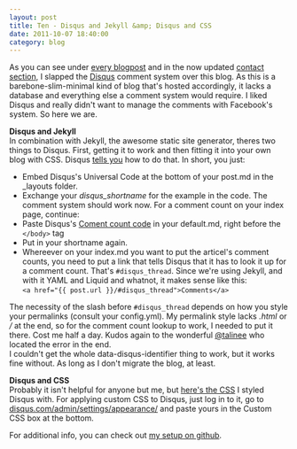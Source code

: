 ```yaml
---
layout: post
title: Ten - Disqus and Jekyll &amp; Disqus and CSS
date: 2011-10-07 18:40:00
category: blog
---
```

As you can see under [every blogpost](http://blog.timmschoof.com/archives/) and in the now updated [contact section](http://blog.timmschoof.com/contact/), I slapped the [Disqus](http://disqus.com/) comment system over this blog. As this is a barebone-slim-minimal kind of blog that's hosted accordingly, it lacks a database and everything else a comment system would require. I liked Disqus and really didn't want to manage the comments with Facebook's system. So here we are. 

**Disqus and Jekyll**  
In combination with Jekyll, the awesome static site generator, theres two things to Disqus. First, getting it to work and then fitting it into your own blog with CSS. Disqus [tells you](http://docs.disqus.com/developers/universal/) how to do that. In short, you just:

* Embed Disqus's Universal Code at the bottom of your post.md in the _layouts folder.
* Exchange your *disqus_shortname* for the example in the code. The comment system should work now. For a comment count on your index page, continue:
* Paste Disqus's [Coment count code](http://docs.disqus.com/developers/universal/) in your default.md, right before the `</body>` tag
* Put in your shortname again.
* Whereever on your index.md you want to put the articel's comment counts, you need to put a link that tells Disqus that it has to look it up for a comment count. That's `#disqus_thread`. Since we're using Jekyll, and with it YAML and Liquid and whatnot, it makes sense like this:  
`<a href="{{ post.url }}/#disqus_thread">Comments</a>`

The necessity of the slash before `#disqus_thread` depends on how you style your permalinks (consult your config.yml). My permalink style lacks *.html* or */* at the end, so for the comment count lookup to work, I needed to put it there. Cost me half a day. Kudos again to the wonderful [@talinee](https://twitter.com/talinee) who located the error in the end.  
I couldn't get the whole data-disqus-identifier thing to work, but it works fine without. As long as I don't migrate the blog, at least.

**Disqus and CSS**  
Probably it isn't helpful for anyone but me, but [here's the CSS](http://dl.dropbox.com/u/7586201/disqus.css) I styled Disqus with. For applying custom CSS to Disqus, just log in to it, go to [disqus.com/admin/settings/appearance/](http://disqus.com/admin/settings/appearance/) and paste yours in the Custom CSS box at the bottom.

For additional info, you can check out [my setup on github](https://github.com/tschoof/blog).
